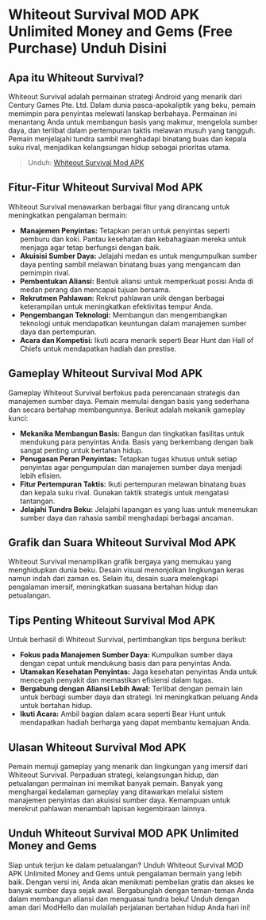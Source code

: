 # Whiteout Survival MOD APK Unlimited Money and Gems (Free Purchase) Unduh Disini

## Apa itu Whiteout Survival?

Whiteout Survival adalah permainan strategi Android yang menarik dari Century Games Pte. Ltd. Dalam dunia pasca-apokaliptik yang beku, pemain memimpin para penyintas melewati lanskap berbahaya. Permainan ini menantang Anda untuk membangun basis yang makmur, mengelola sumber daya, dan terlibat dalam pertempuran taktis melawan musuh yang tangguh. Pemain menjelajahi tundra sambil menghadapi binatang buas dan kepala suku rival, menjadikan kelangsungan hidup sebagai prioritas utama.

>Unduh: [Whiteout Survival Mod APK](https://modhello.com/whiteout-survival/)

## Fitur-Fitur Whiteout Survival Mod APK

Whiteout Survival menawarkan berbagai fitur yang dirancang untuk meningkatkan pengalaman bermain:

- **Manajemen Penyintas:** Tetapkan peran untuk penyintas seperti pemburu dan koki. Pantau kesehatan dan kebahagiaan mereka untuk menjaga agar tetap berfungsi dengan baik.
- **Akuisisi Sumber Daya:** Jelajahi medan es untuk mengumpulkan sumber daya penting sambil melawan binatang buas yang mengancam dan pemimpin rival.
- **Pembentukan Aliansi:** Bentuk aliansi untuk memperkuat posisi Anda di medan perang dan mencapai tujuan bersama.
- **Rekrutmen Pahlawan:** Rekrut pahlawan unik dengan berbagai keterampilan untuk meningkatkan efektivitas tempur Anda.
- **Pengembangan Teknologi:** Membangun dan mengembangkan teknologi untuk mendapatkan keuntungan dalam manajemen sumber daya dan pertempuran.
- **Acara dan Kompetisi:** Ikuti acara menarik seperti Bear Hunt dan Hall of Chiefs untuk mendapatkan hadiah dan prestise.

## Gameplay Whiteout Survival Mod APK

Gameplay Whiteout Survival berfokus pada perencanaan strategis dan manajemen sumber daya. Pemain memulai dengan basis yang sederhana dan secara bertahap membangunnya. Berikut adalah mekanik gameplay kunci:

- **Mekanika Membangun Basis:** Bangun dan tingkatkan fasilitas untuk mendukung para penyintas Anda. Basis yang berkembang dengan baik sangat penting untuk bertahan hidup.
- **Penugasan Peran Penyintas:** Tetapkan tugas khusus untuk setiap penyintas agar pengumpulan dan manajemen sumber daya menjadi lebih efisien.
- **Fitur Pertempuran Taktis:** Ikuti pertempuran melawan binatang buas dan kepala suku rival. Gunakan taktik strategis untuk mengatasi tantangan.
- **Jelajahi Tundra Beku:** Jelajahi lapangan es yang luas untuk menemukan sumber daya dan rahasia sambil menghadapi berbagai ancaman.

## Grafik dan Suara Whiteout Survival Mod APK
 
Whiteout Survival menampilkan grafik bergaya yang memukau yang menghidupkan dunia beku. Desain visual menonjolkan lingkungan keras namun indah dari zaman es. Selain itu, desain suara melengkapi pengalaman imersif, meningkatkan suasana bertahan hidup dan petualangan.

## Tips Penting Whiteout Survival Mod APK

Untuk berhasil di Whiteout Survival, pertimbangkan tips berguna berikut:

- **Fokus pada Manajemen Sumber Daya:** Kumpulkan sumber daya dengan cepat untuk mendukung basis dan para penyintas Anda.
- **Utamakan Kesehatan Penyintas:** Jaga kesehatan penyintas Anda untuk mencegah penyakit dan memastikan efisiensi dalam tugas.
- **Bergabung dengan Aliansi Lebih Awal:** Terlibat dengan pemain lain untuk berbagi sumber daya dan strategi. Ini meningkatkan peluang Anda untuk bertahan hidup.
- **Ikuti Acara:** Ambil bagian dalam acara seperti Bear Hunt untuk mendapatkan hadiah berharga yang dapat membantu kemajuan Anda.

## Ulasan Whiteout Survival Mod APK

Pemain memuji gameplay yang menarik dan lingkungan yang imersif dari Whiteout Survival. Perpaduan strategi, kelangsungan hidup, dan petualangan permainan ini memikat banyak pemain. Banyak yang menghargai kedalaman gameplay yang ditawarkan melalui sistem manajemen penyintas dan akuisisi sumber daya. Kemampuan untuk merekrut pahlawan menambah lapisan kegembiraan lainnya.

## Unduh Whiteout Survival MOD APK Unlimited Money and Gems

Siap untuk terjun ke dalam petualangan? Unduh Whiteout Survival MOD APK Unlimited Money and Gems untuk pengalaman bermain yang lebih baik. Dengan versi ini, Anda akan menikmati pembelian gratis dan akses ke banyak sumber daya sejak awal. Bergabunglah dengan teman-teman Anda dalam membangun aliansi dan menguasai tundra beku! Unduh dengan aman dari ModHello dan mulailah perjalanan bertahan hidup Anda hari ini!
